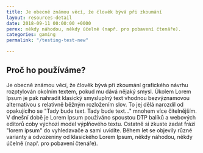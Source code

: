 ```yaml
---
title: Je obecně známou věcí, že člověk bývá při zkoumání
layout: resources-detail
date: 2018-09-11 00:00:00 +0000
perex: někdy náhodou, někdy účelně (např. pro pobavení čtenáře).
categories: gaming
permalink: "/testing-test-new"

---
```

## Proč ho používáme?

Je obecně známou věcí, že člověk bývá při zkoumání grafického návrhu rozptylován okolním textem, pokud mu dává nějaký smysl. Úkolem Lorem Ipsum je pak nahradit klasický smysluplný text vhodnou bezvýznamovou alternativou s relativně běžným rozložením slov. To jej dělá narozdíl od opakujícího se "Tady bude text. Tady bude text..." mnohem více čitelnějším. V dnešní době je Lorem Ipsum používáno spoustou DTP balíků a webových editorů coby výchozí model výplňového textu. Ostatně si zkuste zadat frázi "lorem ipsum" do vyhledavače a sami uvidíte. Během let se objevily různé varianty a odvozeniny od klasického Lorem Ipsum, někdy náhodou, někdy účelně (např. pro pobavení čtenáře).